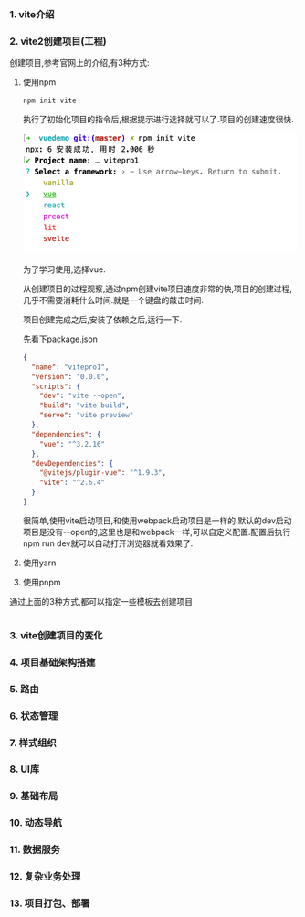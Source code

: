 ### 1. vite介绍

### 2. vite2创建项目(工程)

创建项目,参考官网上的介绍,有3种方式:

1. 使用npm

   ```bash
   npm init vite
   ```

   执行了初始化项目的指令后,根据提示进行选择就可以了.项目的创建速度很快.

   ![创建vite项目](./images/i1.png)

   为了学习使用,选择vue.

   从创建项目的过程观察,通过npm创建vite项目速度非常的快,项目的创建过程,几乎不需要消耗什么时间.就是一个键盘的敲击时间.

   项目创建完成之后,安装了依赖之后,运行一下.

   先看下package.json

   ```json
   {
     "name": "vitepro1",
     "version": "0.0.0",
     "scripts": {
       "dev": "vite --open",
       "build": "vite build",
       "serve": "vite preview"
     },
     "dependencies": {
       "vue": "^3.2.16"
     },
     "devDependencies": {
       "@vitejs/plugin-vue": "^1.9.3",
       "vite": "^2.6.4"
     }
   }
   ```

   很简单,使用vite启动项目,和使用webpack启动项目是一样的.默认的dev启动项目是没有--open的,这里也是和webpack一样,可以自定义配置.配置后执行npm run dev就可以自动打开浏览器就看效果了.

2. 使用yarn

3. 使用pnpm

通过上面的3种方式,都可以指定一些模板去创建项目

```bash
```



### 3. vite创建项目的变化

### 4. 项目基础架构搭建

### 5. 路由

### 6. 状态管理

### 7. 样式组织

### 8. UI库

### 9. 基础布局

### 10. 动态导航

### 11. 数据服务

### 12. 复杂业务处理

### 13. 项目打包、部署
